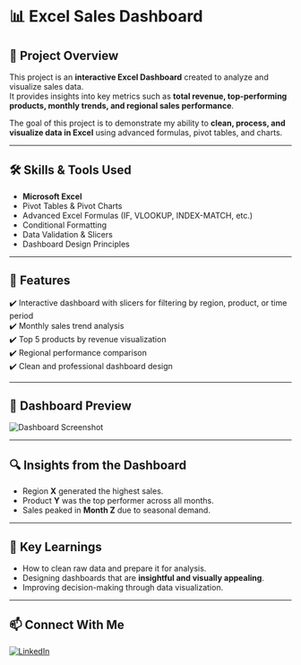 # 📊 Excel Sales Dashboard

## 📌 Project Overview  
This project is an **interactive Excel Dashboard** created to analyze and visualize sales data.  
It provides insights into key metrics such as **total revenue, top-performing products, monthly trends, and regional sales performance**.  

The goal of this project is to demonstrate my ability to **clean, process, and visualize data in Excel** using advanced formulas, pivot tables, and charts.  

---

## 🛠️ Skills & Tools Used  
- **Microsoft Excel**  
- Pivot Tables & Pivot Charts  
- Advanced Excel Formulas (IF, VLOOKUP, INDEX-MATCH, etc.)  
- Conditional Formatting  
- Data Validation & Slicers  
- Dashboard Design Principles  

---

## 🚀 Features  
✔️ Interactive dashboard with slicers for filtering by region, product, or time period  
✔️ Monthly sales trend analysis  
✔️ Top 5 products by revenue visualization  
✔️ Regional performance comparison  
✔️ Clean and professional dashboard design  

---

## 📸 Dashboard Preview  
![Dashboard Screenshot](Sales_Dashboard.png)   

---

## 🔍 Insights from the Dashboard  
- Region **X** generated the highest sales.  
- Product **Y** was the top performer across all months.  
- Sales peaked in **Month Z** due to seasonal demand.  

---

## 🎯 Key Learnings  
- How to clean raw data and prepare it for analysis.  
- Designing dashboards that are **insightful and visually appealing**.  
- Improving decision-making through data visualization.  

---

## 📫 Connect With Me  
[![LinkedIn](https://img.shields.io/badge/LinkedIn-0A66C2?style=for-the-badge&logo=linkedin&logoColor=white)](https://www.linkedin.com/in/akashni-gupta/)  
  


